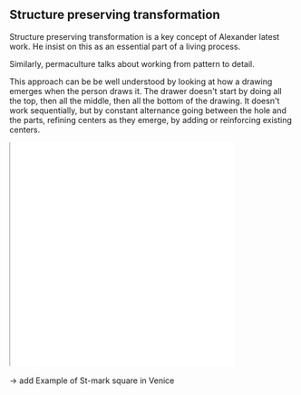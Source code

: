 
## Structure preserving transformation
Structure preserving transformation is a key concept of Alexander latest work. He insist on this as an essential part of a living process.

Similarly, permaculture talks about working from pattern to detail.

This approach can be be well understood by looking at how a drawing emerges when the person draws it. The drawer doesn't start by doing all the top, then all the middle, then all the bottom of the drawing. It doesn't work sequentially, but by constant alternance going between the hole and the parts, refining centers as they emerge, by adding or reinforcing existing centers.

![](images/drawing_structure-preserving_transformations.gif)


-> add Example of St-mark square in Venice

